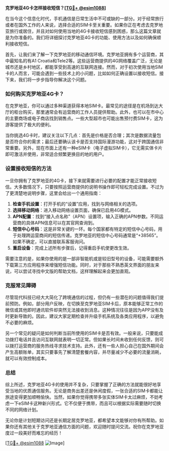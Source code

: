 **克罗地亚4G卡怎样接收短信？[[TG💪+ @esim1088](https://t.me/s/esim1088)]**

在当今这个信息化时代，手机通信是日常生活中不可或缺的一部分。对于经常旅行或者在国外工作的人来说，选择合适的SIM卡至关重要。如果你正在考虑去克罗地亚旅行或居住，并且对如何使用当地的4G卡接收短信感到困惑，那么这篇文章就是为你准备的。我们将详细探讨克罗地亚4G卡的功能、使用方法以及如何确保顺利接收短信。

首先，让我们来了解一下克罗地亚的移动通信环境。克罗地亚拥有多个运营商，其中最知名的有A1 Croatia和Tele2等。这些运营商提供的4G网络覆盖广泛，无论是城市还是乡村地区，都能享受到高速的互联网连接。然而，对于初次使用当地SIM卡的人而言，可能会遇到一些技术上的小问题，比如如何正确设置以接收短信。接下来，我们将一步步指导你解决这个问题。

### 如何购买克罗地亚4G卡？

在克罗地亚，你可以通过多种渠道获得本地SIM卡。最常见的途径是在机场到达大厅的柜台购买，那里通常会有运营商的工作人员提供帮助。此外，也可以在市中心的主要商场或电子商店找到销售点。一些大型超市也可能出售预付费SIM卡，这为游客提供了极大的便利。

当你挑选4G卡时，建议关注以下几点：首先是价格是否合理；其次是数据流量包是否符合你的需求；最后还要确认该卡是否支持国际漫游功能，这对于跨国通信非常重要。另外，现在市面上还有一种eSIM卡（电子虚拟SIM卡），它无需实体卡片即可激活并使用，非常适合频繁更换目的地的用户。

### 设置接收短信的方法

一旦你拥有了克罗地亚的4G卡，接下来就需要进行必要的配置才能正常接收短信。大多数情况下，只要按照运营商提供的说明书操作即可轻松完成设置。不过为了更清楚地说明步骤，这里会给出一个通用指南：

1. **检查手机设置**：打开手机的“设置”应用，找到与网络相关的选项。
2. **选择移动网络**：进入移动网络设置页面，确保已启用4G模式。
3. **APN配置**：找到“接入点名称”（APN）设置项，输入正确的APN参数。不同运营商的具体APN信息可以在其官网查询到。
4. **短信中心号码**：这是非常关键的一环。每个国家都有特定的短信中心号码，用于处理跨运营商间的短信传递。克罗地亚的短信中心号码通常是“+38565”。如果不确定，可以直接联系客服询问。
5. **重启设备**：完成上述所有步骤后，记得重启手机使更改生效。

需要注意的是，如果你使用的是一部非智能机或是较旧型号的设备，可能需要额外下载第三方应用程序来增强短信功能。同时，对于那些不熟悉英文界面的朋友来说，可以尝试寻找中文版的帮助文档，这样理解起来会更加直观。

### 克服常见障碍

尽管现代科技已经大大简化了跨境通信的过程，但仍有一些潜在的问题值得我们提前预防。例如，部分用户反映，在切换至克罗地亚SIM卡后，原本能够正常工作的微信或其他即时通讯软件却突然无法接收到消息。这种情况往往是因为APP没有及时更新导致的。因此，建议大家定期检查并升级手机系统及各类应用程序，以避免不必要的麻烦。

另一个常见的疑问是如何判断当前所使用的SIM卡是否有效。一般来说，只要能成功拨打电话并且访问互联网就表明一切正常。但如果长时间未收到任何反馈，则可以拨打运营商的服务热线寻求技术支持。此外，还有一些人担心自己在国外期间会产生高额账单，其实只要事先了解清楚套餐内容，并尽量减少不必要的流量消耗，就可以有效控制成本。

### 总结

综上所述，克罗地亚4G卡的使用并不复杂，只要掌握了正确的方法就能很好地享受当地的优质通信服务。无论是商务出差还是休闲度假，一张合适的SIM卡都能让旅途变得更加顺畅愉快。当然，如果你觉得携带多张实体SIM卡太过麻烦，不妨考虑一下eSIM卡这种新兴形式。它不仅便于携带，而且可以根据实际需要随时切换不同的网络计划。

无论你是计划短期访问还是长期定居克罗地亚，都希望本文能够对你有所帮助。如果你还有其他关于克罗地亚通信方面的问题，欢迎随时提问交流。祝你在克罗地亚度过一段美好而难忘的经历！

[[TG💪+ @esim1088](https://t.me/s/esim1088) ![Image](https://i.postimg.cc/4NQfJmqS/Snipaste-2025-05-13-00-14-12.png)]